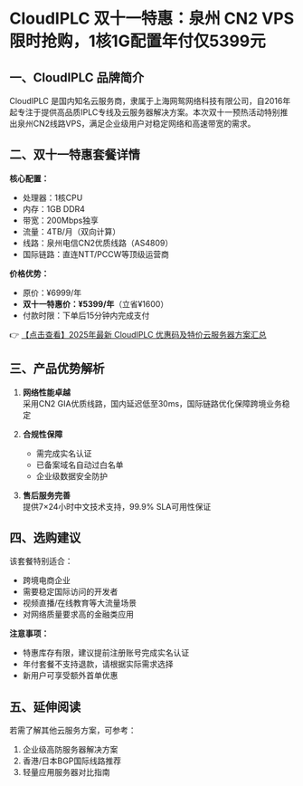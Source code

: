 # CloudIPLC 双十一特惠：泉州 CN2 VPS 限时抢购，1核1G配置年付仅5399元

## 一、CloudIPLC 品牌简介
CloudIPLC 是国内知名云服务商，隶属于上海网鸳网络科技有限公司，自2016年起专注于提供高品质IPLC专线及云服务器解决方案。本次双十一预热活动特别推出泉州CN2线路VPS，满足企业级用户对稳定网络和高速带宽的需求。

## 二、双十一特惠套餐详情
**核心配置：**
- 处理器：1核CPU
- 内存：1GB DDR4
- 带宽：200Mbps独享
- 流量：4TB/月（双向计算）
- 线路：泉州电信CN2优质线路（AS4809）
- 国际链路：直连NTT/PCCW等顶级运营商

**价格优势：**
- 原价：¥6999/年
- **双十一特惠价：¥5399/年**（立省¥1600）
- 付款时限：下单后15分钟内完成支付

👉 [【点击查看】2025年最新 CloudIPLC 优惠码及特价云服务器方案汇总](https://bit.ly/cloudiplc)

## 三、产品优势解析
1. **网络性能卓越**  
   采用CN2 GIA优质线路，国内延迟低至30ms，国际链路优化保障跨境业务稳定

2. **合规性保障**  
   - 需完成实名认证
   - 已备案域名自动过白名单
   - 企业级数据安全防护

3. **售后服务完善**  
   提供7×24小时中文技术支持，99.9% SLA可用性保证

## 四、选购建议
该套餐特别适合：
- 跨境电商企业
- 需要稳定国际访问的开发者
- 视频直播/在线教育等大流量场景
- 对网络质量要求高的金融类应用

**注意事项：**
- 特惠库存有限，建议提前注册账号完成实名认证
- 年付套餐不支持退款，请根据实际需求选择
- 新用户可享受额外首单优惠

## 五、延伸阅读
若需了解其他云服务方案，可参考：
1. 企业级高防服务器解决方案
2. 香港/日本BGP国际线路推荐
3. 轻量应用服务器对比指南